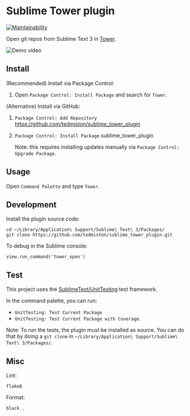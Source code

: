 # Sublime Tower plugin

[![Maintainability](https://api.codeclimate.com/v1/badges/5ab9fa0d51db7ca94521/maintainability)](https://codeclimate.com/github/tedmiston/sublime_tower_plugin/maintainability)

Open git repos from Sublime Text 3 in [Tower](https://www.git-tower.com/).

![Demo video](https://raw.githubusercontent.com/wiki/tedmiston/sublime_tower_plugin/images/demo.gif)

## Install

(Recommended) Install via Package Control:

1. Open `Package Control: Install Package` and search for `Tower`.

(Alternative) Install via GitHub:

1. `Package Control: Add Repository` <https://github.com/tedmiston/sublime_tower_plugin>
1. `Package Control: Install Package` sublime_tower_plugin

    Note: this requires installing updates manually via `Package Control: Upgrade Package`.

## Usage

Open `Command Palette` and type `Tower`.

## Development

Install the plugin source code:

```shell
cd ~/Library/Application\ Support/Sublime\ Text\ 3/Packages/
git clone https://github.com/tedmiston/sublime_tower_plugin.git
```

To debug in the Sublime console:

```
view.run_command('tower_open')
```

## Test

This project uses the [SublimeText/UnitTesting](https://github.com/SublimeText/UnitTesting) test framework.

In the command palette, you can run:

- `UnitTesting: Test Current Package`
- `UnitTesting: Test Current Package with Coverage`.

Note: To run the tests, the plugin must be installed as source.  You can do that by doing a `git clone` in `~/Library/Application\ Support/Sublime\ Text\ 3/Packages/`.

## Misc

Lint:

```shell
flake8
```

Format:

```shell
black .
```
